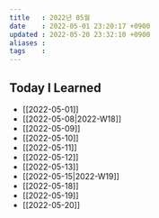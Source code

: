 ```yaml
---
title   : 2022년 05월 
date    : 2022-05-01 23:20:17 +0900
updated : 2022-05-20 23:32:10 +0900
aliases : 
tags    : 
---
```

## Today I Learned
- [[2022-05-01]]
- [[2022-05-08|2022-W18]]
- [[2022-05-09]]
- [[2022-05-10]]
- [[2022-05-11]]
- [[2022-05-12]]
- [[2022-05-13]]
- [[2022-05-15|2022-W19]]
- [[2022-05-18]]
- [[2022-05-19]]
- [[2022-05-20]]
